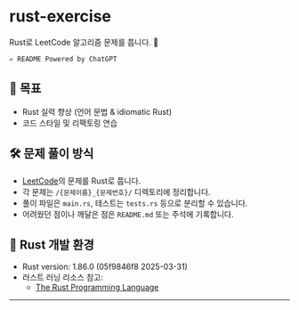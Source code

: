 # rust-exercise

Rust로 LeetCode 알고리즘 문제를 풉니다. 🦀

`✍️ README Powered by ChatGPT`

## 🧠 목표

- Rust 실력 향상 (언어 문법 & idiomatic Rust)
- 코드 스타일 및 리팩토링 연습

## 🛠️ 문제 풀이 방식

- [LeetCode](https://leetcode.com/)의 문제를 Rust로 풉니다.
- 각 문제는 `/{문제이름}_{문제번호}/` 디렉토리에 정리합니다.
- 풀이 파일은 `main.rs`, 테스트는 `tests.rs` 등으로 분리할 수 있습니다.
- 어려웠던 점이나 깨달은 점은 `README.md` 또는 주석에 기록합니다.

## 🦀 Rust 개발 환경

- Rust version: 1.86.0 (05f9846f8 2025-03-31)
- 러스트 러닝 리소스 참고:
  - [The Rust Programming Language](https://doc.rust-lang.org/book/)

---
